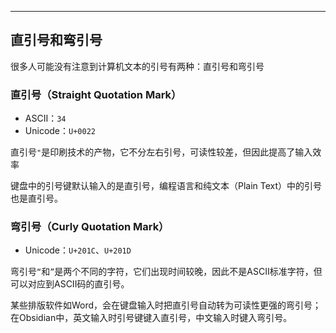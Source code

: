 


---
## 直引号和弯引号

很多人可能没有注意到计算机文本的引号有两种：直引号和弯引号

### 直引号（Straight Quotation Mark）

+ ASCII：`34`
+ Unicode：`U+0022`

直引号`"`是印刷技术的产物，它不分左右引号，可读性较差，但因此提高了输入效率

键盘中的引号键默认输入的是直引号，编程语言和纯文本（Plain Text）中的引号也是直引号。

### 弯引号（Curly Quotation Mark）

+ Unicode：`U+201C`、`U+201D`

弯引号`“`和`”`是两个不同的字符，它们出现时间较晚，因此不是ASCII标准字符，但可以对应到ASCII码的直引号。

某些排版软件如Word，会在键盘输入时把直引号自动转为可读性更强的弯引号；在Obsidian中，英文输入时引号键键入直引号，中文输入时键入弯引号。



